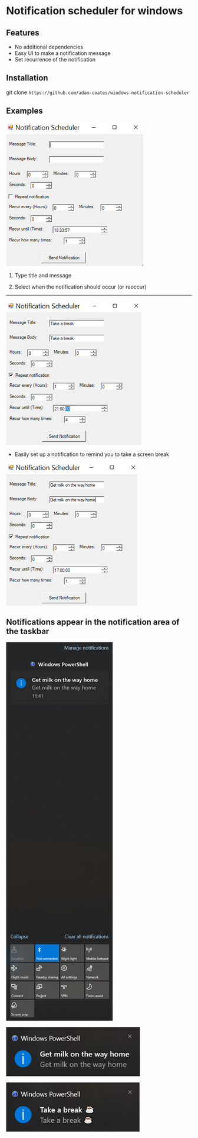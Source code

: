 # Notification scheduler for windows

## Features

- No additional dependencies
- Easy UI to make a notification message
- Set recurrence of the notification

## Installation

git clone `https://github.com/adam-coates/windows-notification-scheduler`

## Examples

![Notification Menu](./notification_scheduler_menu.PNG)

1. Type title and message

2. Select when the notification should occur (or reoccur)

---

![Notification to take a break](./notification_scheduler_example1.PNG)

- Easily set up a notification to remind you to take a screen break

![Notification to get milk on the way home](./notification_scheduler_example2.PNG)

## Notifications appear in the notification area of the taskbar

![Example of the notification in the notification bar](./notification_bar.png)

![](./1.png)

![Example notification to take a break](./2.png)
